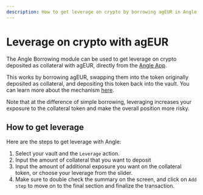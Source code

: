```yaml
---
description: How to get leverage on crypto by borrowing agEUR in Angle
---
```


# Leverage on crypto with agEUR

The Angle Borrowing module can be used to get leverage on crypto deposited as collateral with agEUR, directly from the [Angle App](https://app.angle.money/#/borrow). 

This works by borrowing agEUR, swapping them into the token originally deposited as collateral, and depositing this token back into the vault. You can learn more about the mechanism [here](/borrowing-module/vaults/README.md#leveraging-collateral-exposure). 

Note that at the difference of simple borrowing, leveraging increases your exposure to the collateral token and make the overall position more risky.  

## How to get leverage

Here are the steps to get leverage with Angle: 
1. Select your vault and the `Leverage` action. 
2. Input the amount of collateral that you want to deposit
3. Input the amount of additional exposure you want on the collateral token, or choose your leverage from the slider.
4. Make sure to double check the summary on the screen, and click on `Add step` to move on to the final section and finalize the transaction. 


